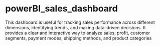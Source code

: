 # powerBI_sales_dashboard
This dashboard is useful for tracking sales performance across different dimensions, identifying trends, and making data-driven decisions. It provides a clear and interactive way to analyze sales, profit, customer segments, payment modes, shipping methods, and product categories
